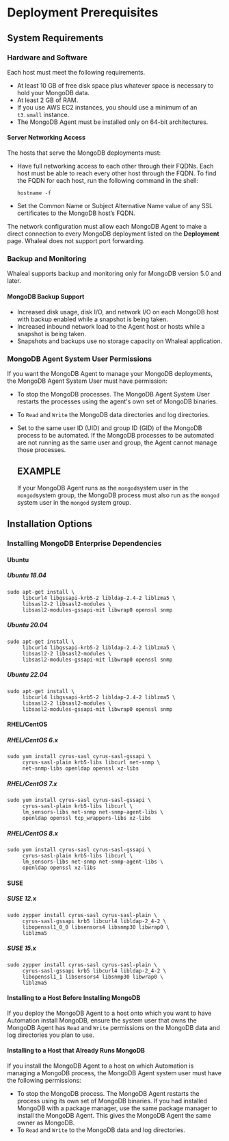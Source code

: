 # Deployment Prerequisites

## System Requirements

### Hardware and Software

Each host must meet the following requirements.

- At least 10 GB of free disk space plus whatever space is necessary to hold your MongoDB data.
- At least 2 GB of RAM.
- If you use AWS EC2 instances, you should use a minimum of an `t3.small` instance.
- The MongoDB Agent must be installed only on 64-bit architectures.

#### Server Networking Access

The hosts that serve the MongoDB deployments must:

- Have full networking access to each other through their FQDNs. Each host must be able to reach every other host through the FQDN. To find the FQDN for each host, run the following command in the shell:

  ```
  hostname -f
  ```

- Set the Common Name or Subject Alternative Name value of any SSL certificates to the MongoDB host’s FQDN.

The network configuration must allow each MongoDB Agent to make a direct connection to every MongoDB deployment listed on the **Deployment** page. Whaleal does not support port forwarding.

### Backup and Monitoring

Whaleal supports backup and monitoring only for MongoDB version 5.0 and later.

#### MongoDB  Backup Support

- Increased disk usage, disk I/O, and network I/O on each MongoDB host with backup enabled while a snapshot is being taken.
- Increased inbound network load to the Agent host or hosts while a snapshot is being taken.
- Snapshots and backups use no storage capacity on Whaleal application.

### MongoDB Agent System User Permissions

If you want the MongoDB Agent to manage your MongoDB deployments, the MongoDB Agent System User must have permission:

- To stop the MongoDB processes. The MongoDB Agent System User restarts the processes using the agent's own set of MongoDB binaries.

- To `Read` and `Write` the MongoDB data directories and log directories.

- Set to the same user ID (UID) and group ID (GID) of the MongoDB process to be automated. If the MongoDB processes to be automated are not running as the same user and group, the Agent cannot manage those processes.

  

  ## EXAMPLE

  If your MongoDB Agent runs as the `mongod`system user in the `mongod`system group, the MongoDB process must also run as the `mongod` system user in the `mongod` system group.

  

## Installation Options

### Installing MongoDB Enterprise Dependencies

#### Ubuntu 

##### Ubuntu 18.04

```
sudo apt-get install \
     libcurl4 libgssapi-krb5-2 libldap-2.4-2 liblzma5 \
     libsasl2-2 libsasl2-modules \
     libsasl2-modules-gssapi-mit libwrap0 openssl snmp
```

##### Ubuntu 20.04

```
sudo apt-get install \
     libcurl4 libgssapi-krb5-2 libldap-2.4-2 liblzma5 \
     libsasl2-2 libsasl2-modules \
     libsasl2-modules-gssapi-mit libwrap0 openssl snmp
```

##### Ubuntu 22.04

```
sudo apt-get install \
     libcurl4 libgssapi-krb5-2 libldap-2.4-2 liblzma5 \
     libsasl2-2 libsasl2-modules \
     libsasl2-modules-gssapi-mit libwrap0 openssl snmp
```

#### RHEL/CentOS

##### RHEL/CentOS 6.x

```
sudo yum install cyrus-sasl cyrus-sasl-gssapi \
     cyrus-sasl-plain krb5-libs libcurl net-snmp \
     net-snmp-libs openldap openssl xz-libs
```

##### RHEL/CentOS 7.x

```
sudo yum install cyrus-sasl cyrus-sasl-gssapi \
     cyrus-sasl-plain krb5-libs libcurl \
     lm_sensors-libs net-snmp net-snmp-agent-libs \
     openldap openssl tcp_wrappers-libs xz-libs
```

##### RHEL/CentOS 8.x

```
sudo yum install cyrus-sasl cyrus-sasl-gssapi \
     cyrus-sasl-plain krb5-libs libcurl \
     lm_sensors-libs net-snmp net-snmp-agent-libs \
     openldap openssl xz-libs
```

#### SUSE

##### SUSE 12.x

```
sudo zypper install cyrus-sasl cyrus-sasl-plain \
     cyrus-sasl-gssapi krb5 libcurl4 libldap-2_4-2 \
     libopenssl1_0_0 libsensors4 libsnmp30 libwrap0 \
     liblzma5
```

##### SUSE 15.x

```
sudo zypper install cyrus-sasl cyrus-sasl-plain \
     cyrus-sasl-gssapi krb5 libcurl4 libldap-2_4-2 \
     libopenssl1_1 libsensors4 libsnmp30 libwrap0 \
     liblzma5
```



#### Installing to a Host Before Installing MongoDB

If you deploy the MongoDB Agent to a host onto which you want to have Automation install MongoDB, ensure the system user that owns the MongoDB Agent has `Read` and `Write` permissions on the MongoDB data and log directories you plan to use.

#### Installing to a Host that Already Runs MongoDB

If you install the MongoDB Agent to a host on which Automation is managing a MongoDB process, the MongoDB Agent system user must have the following permissions:

- To stop the MongoDB process. The MongoDB Agent restarts the process using its own set of MongoDB binaries. If you had installed MongoDB with a package manager, use the same package manager to install the MongoDB Agent. This gives the MongoDB Agent the same owner as MongoDB.
- To `Read` and `Write` to the MongoDB data and log directories.